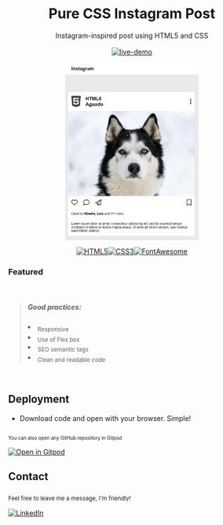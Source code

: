 <h1 align="center">Pure CSS Instagram Post</h1>

<p align="center" >
  Instagram-inspired post using HTML5 and CSS
</p>
<p align="center" >
  <a href="https://luisaguadovicaria.github.io/pure-css-instagram-post/">
    <img height="44px"  src="https://github.com/LuisAguadoVicaria/priv-readme-src/raw/main/proyect-images/LiveDEMObutton.png" alt="live-demo" align="center">
  </a>
</p>

<p align="center">
  <img height="360" src="https://github.com/LuisAguadoVicaria/LuisAguadoVicaria/raw/main/proyect-images/pure-css-instagram-post.png" alt="front-image" align="center">
</p>

<div align="center">

[![HTML5](https://img.shields.io/badge/HTML5-E34F26?style=for-the-badge&logo=html5&logoColor=white)](https://github.com/alexandresanlim/Badges4-README.md-Profile)[![CSS3](https://img.shields.io/badge/CSS3-1572B6?style=for-the-badge&logo=css3&logoColor=white)]()[![FontAwesome](https://img.shields.io/badge/Font_Awesome-339AF0?style=for-the-badge&logo=fontawesome&logoColor=white)](https://fontawesome.com/)

</div>

### Featured

<br>

>
> <h5>Good practices:</h5>
>   <li><sub>Responsive</sub></li>
>   <li><sub>Use of Flex box</sub></li>
>   <li><sub>SEO semantic tags</sub></li>
>   <li><sub>Clean and readable code</sub></li>

<br>

## Deployment

- Download code and open with your browser. Simple!
 
<sub><sub>You can also open any GitHub repository in Gitpod</sub></sub> 
  
[![Open in Gitpod](https://gitpod.io/button/open-in-gitpod.svg)](https://gitpod.io/#https://github.com/LuisAguadoVicaria/pure-css-instagram-post/)

## Contact

  <sub>Feel free to leave me a message, I'm friendly!</sub>
  
  [![LinkedIn](https://img.shields.io/badge/LinkedIn-0077B5?style=for-the-badge&logo=linkedin&logoColor=white)](https://www.linkedin.com/in/luis-aguado-vicar%C3%ADa-546b33241/)
